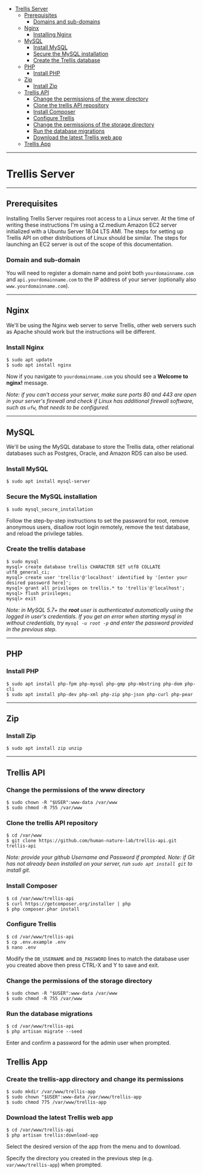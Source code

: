 - [Trellis Server](#trellis-server)
  * [Prerequisites](#prerequisites)
    + [Domains and sub-domains](#domains-and-sub-domains)
  * [Nginx](#nginx)
    + [Installing Nginx](#install-nginx)
  * [MySQL](#mysql)
    + [Install MySQL](#install-mysql)
    + [Secure the MySQL installation](#secure-the-mysql-installation)
    + [Create the Trellis database](#create-the-trellis-database)
  * [PHP](#php)
    + [Install PHP](#install-php)
  * [Zip](#zip)
    + [Install Zip](#install-zip)
  * [Trellis API](#trellis-api)
    + [Change the permissions of the www directory](#change-the-permissions-of-the-www-directory)
    + [Clone the trellis API repository](#clone-the-trellis-api-repository)
    + [Install Composer](#install-composer)
    + [Configure Trellis](#configure-trellis)
    + [Change the permissions of the storage directory](#change-the-permissions-of-the-storage-directory)
    + [Run the database migrations](#run-the-database-migrations)
    + [Download the latest Trellis web app](#download-the-latest-trellis-web-app)
  * [Trellis App](#trellis-app)

------

# Trellis Server

------

## Prerequisites

Installing Trellis Server requires root access to a Linux server. At the time of writing these instructions I'm using a
t2.medium Amazon EC2 server initialized with a Ubuntu Server 18.04 LTS AMI. The steps for setting up Trellis API on 
other distributions of Linux should be similar. The steps for launching an EC2 server is out of the scope of this 
documentation.

### Domain and sub-domain

You will need to register a domain name and point both `yourdomainname.com` and `api.yourdomainname.com` to the IP
address of your server (optionally also `www.yourdomainname.com`).


------

## Nginx

We'll be using the Nginx web server to serve Trellis, other web servers such as Apache should work but the instructions
will be different.

### Install Nginx

```
$ sudo apt update
$ sudo apt install nginx
```

Now if you navigate to `yourdomainname.com` you should see a **Welcome to nginx!** message. 

*Note: if you can't access your server, make sure ports 80 and 443 are open in your server's firewall and check if Linux
has additional firewall software, such as `ufw`, that needs to be configured.*

------

## MySQL

We'll be using the MySQL database to store the Trellis data, other relational databases such as Postgres, Oracle, and 
Amazon RDS can also be used.

### Install MySQL

```
$ sudo apt install mysql-server
```

### Secure the MySQL installation

```
$ sudo mysql_secure_installation
```

Follow the step-by-step instructions to set the password for root, remove anonymous users, disallow root login remotely,
remove the test database, and reload the privilege tables.

### Create the trellis database

```
$ sudo mysql
mysql> create database trellis CHARACTER SET utf8 COLLATE utf8_general_ci;
mysql> create user 'trellis'@'localhost' identified by '[enter your desired password here]';
mysql> grant all privileges on trellis.* to 'trellis'@'localhost';
mysql> flush privileges;
mysql> exit
```

*Note: in MySQL 5.7+ the **root** user is authenticated automatically using the logged in user's credentials. If you get
an error when starting mysql in without credentials, try `mysql -u root -p` and enter the password provided in the 
previous step.*

------

## PHP

### Install PHP

```
$ sudo apt install php-fpm php-mysql php-gmp php-mbstring php-dom php-cli
$ sudo apt install php-dev php-xml php-zip php-json php-curl php-pear
```

------

## Zip

### Install Zip

```
$ sudo apt install zip unzip
```

------

## Trellis API

### Change the permissions of the www directory
```
$ sudo chown -R "$USER":www-data /var/www
$ sudo chmod -R 755 /var/www
```

### Clone the trellis API repository
```
$ cd /var/www
$ git clone https://github.com/human-nature-lab/trellis-api.git trellis-api
```
*Note: provide your github Username and Password if prompted.*
*Note: if Git has not already been installed on your server, run `sudo apt install git` to install git.*

### Install Composer

```
$ cd /var/www/trellis-api 
$ curl https://getcomposer.org/installer | php 
$ php composer.phar install
```

### Configure Trellis
```
$ cd /var/www/trellis-api
$ cp .env.example .env 
$ nano .env
```
Modify the `DB_USERNAME` and `DB_PASSWORD` lines to match the database user you created above then press CTRL-X and Y to
save and exit.

### Change the permissions of the storage directory
```
$ sudo chown -R "$USER":www-data /var/www
$ sudo chmod -R 755 /var/www
```

### Run the database migrations
```
$ cd /var/www/trellis-api
$ php artisan migrate --seed
```
Enter and confirm a password for the admin user when prompted.

## Trellis App

### Create the trellis-app directory and change its permissions
```
$ sudo mkdir /var/www/trellis-app
$ sudo chown "$USER":www-data /var/www/trellis-app
$ sudo chmod 775 /var/www/trellis-app
```

### Download the latest Trellis web app
```
$ cd /var/www/trellis-api
$ php artisan trellis:download-app
```
Select the desired version of the app from the menu and to download. 

Specify the directory you created in the previous step (e.g. `var/www/trellis-app`) when prompted.





